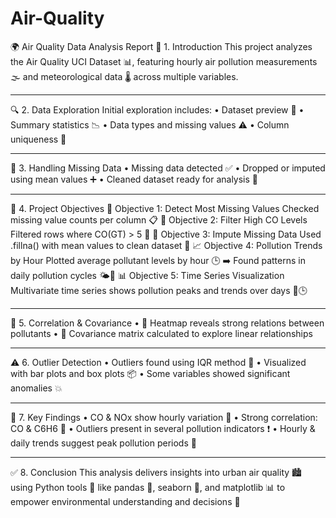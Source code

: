 # Air-Quality
🌍 Air Quality Data Analysis Report
🧾 1. Introduction
This project analyzes the Air Quality UCI Dataset 📊, featuring hourly air pollution measurements 🌫️ and meteorological data 🌡️ across multiple variables.
________________________________________
🔍 2. Data Exploration 
Initial exploration includes:
•	Dataset preview 👀
•	Summary statistics 📉
•	Data types and missing values ⚠️
•	Column uniqueness 🧬
________________________________________
🧼 3. Handling Missing Data
•	Missing data detected ✅
•	Dropped or imputed using mean values ➕
•	Cleaned dataset ready for analysis 🧹
________________________________________
🎯 4. Project Objectives
🔎 Objective 1: Detect Most Missing Values
Checked missing value counts per column 📋
📏 Objective 2: Filter High CO Levels
Filtered rows where CO(GT) > 5 🚨
🧪 Objective 3: Impute Missing Data
Used .fillna() with mean values to clean dataset 📐
📈 Objective 4: Pollution Trends by Hour
Plotted average pollutant levels by hour 🕒
➡️ Found patterns in daily pollution cycles 🌤️🌙
📊 Objective 5: Time Series Visualization
Multivariate time series shows pollution peaks and trends over days 📅🕒
________________________________________
📡 5. Correlation & Covariance
•	📌 Heatmap reveals strong relations between pollutants
•	🔗 Covariance matrix calculated to explore linear relationships
________________________________________
⚠️ 6. Outlier Detection
•	Outliers found using IQR method 🧮
•	Visualized with bar plots and box plots 📦
•	Some variables showed significant anomalies 💥
________________________________________
🧠 7. Key Findings
•	CO & NOx show hourly variation 🚗
•	Strong correlation: CO & C6H6 🔄
•	Outliers present in several pollution indicators ❗
•	Hourly & daily trends suggest peak pollution periods 📆
________________________________________
✅ 8. Conclusion
This analysis delivers insights into urban air quality 🏙️
using Python tools 🐍 like pandas 🐼, seaborn 🎨, and matplotlib 📊
to empower environmental understanding and decisions 🌱
